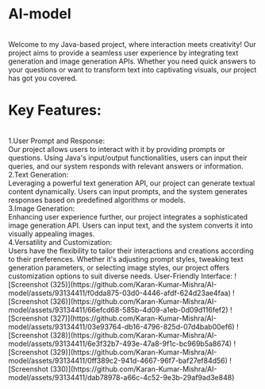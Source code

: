 # AI-model
<br>
Welcome to my Java-based project, where interaction meets creativity! Our project aims to provide a seamless user experience by integrating text generation and image generation APIs. Whether you need quick answers to your questions or want to transform text into captivating visuals, our project has got you covered.

<h1>Key Features:</h1>
<br>
1.User Prompt and Response:
<br>
Our project allows users to interact with it by providing prompts or questions.
Using Java's input/output functionalities, users can input their queries, and our system responds with relevant answers or information.
<br>
2.Text Generation:
<br>
Leveraging a powerful text generation API, our project can generate textual content dynamically.
Users can input prompts, and the system generates responses based on predefined algorithms or models.
<br>
3.Image Generation:
<br>
Enhancing user experience further, our project integrates a sophisticated image generation API.
Users can input text, and the system converts it into visually appealing images.
<br>
4.Versatility and Customization:
<br>
Users have the flexibility to tailor their interactions and creations according to their preferences.
Whether it's adjusting prompt styles, tweaking text generation parameters, or selecting image styles, our project offers customization options to suit diverse needs.
User-Friendly Interface:
![Screenshot (325)](https://github.com/Karan-Kumar-Mishra/AI-model/assets/93134411/f0dda875-03d0-4446-afdf-624d23ae4faa)
![Screenshot (326)](https://github.com/Karan-Kumar-Mishra/AI-model/assets/93134411/66efcd68-585b-4d09-a1eb-0d09d116fef2)
![Screenshot (327)](https://github.com/Karan-Kumar-Mishra/AI-model/assets/93134411/03e93764-db16-4796-825d-07d4bab00ef6)
![Screenshot (328)](https://github.com/Karan-Kumar-Mishra/AI-model/assets/93134411/6e3f32b7-493e-47a8-9f1c-bc969b5a8674)
![Screenshot (329)](https://github.com/Karan-Kumar-Mishra/AI-model/assets/93134411/0ff389c2-941d-4667-96f7-baf27ef84d56)
![Screenshot (330)](https://github.com/Karan-Kumar-Mishra/AI-model/assets/93134411/dab78978-a66c-4c52-9e3b-29af9ad3e848)








